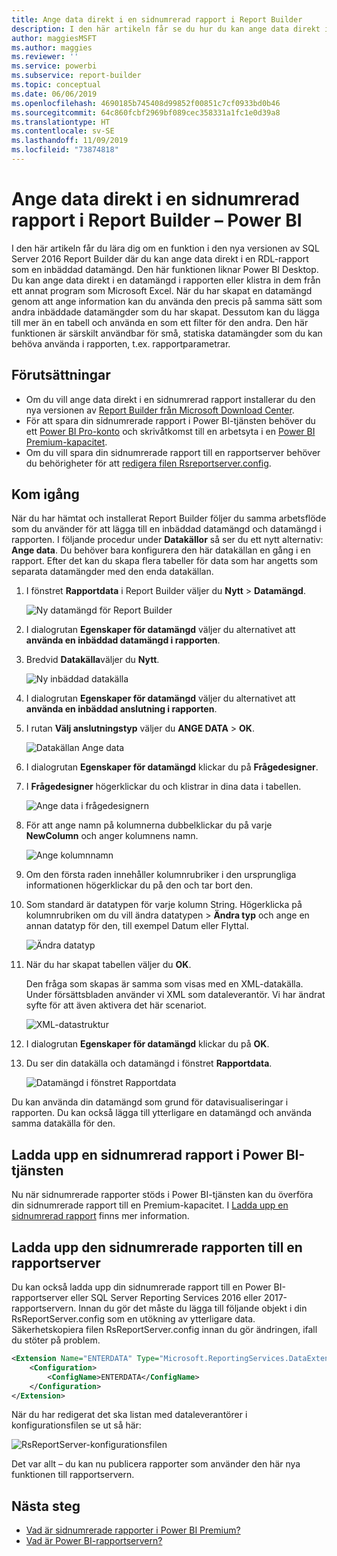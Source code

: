 ```yaml
---
title: Ange data direkt i en sidnumrerad rapport i Report Builder
description: I den här artikeln får se du hur du kan ange data direkt i en sidnumrerad rapport i Report Builder.
author: maggiesMSFT
ms.author: maggies
ms.reviewer: ''
ms.service: powerbi
ms.subservice: report-builder
ms.topic: conceptual
ms.date: 06/06/2019
ms.openlocfilehash: 4690185b745408d99852f00851c7cf0933bd0b46
ms.sourcegitcommit: 64c860fcbf2969bf089cec358331a1fc1e0d39a8
ms.translationtype: HT
ms.contentlocale: sv-SE
ms.lasthandoff: 11/09/2019
ms.locfileid: "73874818"
---
```

# <a name="enter-data-directly-in-a-paginated-report-in-report-builder---power-bi"></a>Ange data direkt i en sidnumrerad rapport i Report Builder – Power BI

I den här artikeln får du lära dig om en funktion i den nya versionen av SQL Server 2016 Report Builder där du kan ange data direkt i en RDL-rapport som en inbäddad datamängd.  Den här funktionen liknar Power BI Desktop. Du kan ange data direkt i en datamängd i rapporten eller klistra in dem från ett annat program som Microsoft Excel. När du har skapat en datamängd genom att ange information kan du använda den precis på samma sätt som andra inbäddade datamängder som du har skapat. Dessutom kan du lägga till mer än en tabell och använda en som ett filter för den andra. Den här funktionen är särskilt användbar för små, statiska datamängder som du kan behöva använda i rapporten, t.ex. rapportparametrar.
 
## <a name="prerequisites"></a>Förutsättningar

- Om du vill ange data direkt i en sidnumrerad rapport installerar du den nya versionen av [Report Builder från Microsoft Download Center](https://www.microsoft.com/download/details.aspx?id=53613). 
- För att spara din sidnumrerade rapport i Power BI-tjänsten behöver du ett [Power BI Pro-konto](service-self-service-signup-for-power-bi.md) och skrivåtkomst till en arbetsyta i en [Power BI Premium-kapacitet](service-premium-what-is.md).
- Om du vill spara din sidnumrerade rapport till en rapportserver behöver du behörigheter för att [redigera filen Rsreportserver.config](#upload-the-paginated-report-to-a-report-server).

## <a name="get-started"></a>Kom igång

När du har hämtat och installerat Report Builder följer du samma arbetsflöde som du använder för att lägga till en inbäddad datamängd och datamängd i rapporten. I följande procedur under **Datakällor** så ser du ett nytt alternativ: **Ange data**.  Du behöver bara konfigurera den här datakällan en gång i en rapport. Efter det kan du skapa flera tabeller för data som har angetts som separata datamängder med den enda datakällan.

1. I fönstret **Rapportdata** i Report Builder väljer du **Nytt** > **Datamängd**.

    ![Ny datamängd för Report Builder](media/paginated-reports-enter-data/paginated-new-dataset.png)

1. I dialogrutan **Egenskaper för datamängd** väljer du alternativet att **använda en inbäddad datamängd i rapporten**.

1. Bredvid **Datakälla**väljer du **Nytt**.

    ![Ny inbäddad datakälla](media/paginated-reports-enter-data/paginated-new-data-source.png)

1. I dialogrutan **Egenskaper för datamängd** väljer du alternativet att **använda en inbäddad anslutning i rapporten**.
2. I rutan **Välj anslutningstyp** väljer du **ANGE DATA** > **OK**.

    ![Datakällan Ange data](media/paginated-reports-enter-data/paginated-data-source-properties-enter-data.png)

1. I dialogrutan **Egenskaper för datamängd** klickar du på **Frågedesigner**.
2. I **Frågedesigner**  högerklickar du och klistrar in dina data i tabellen.

    ![Ange data i frågedesignern](media/paginated-reports-enter-data/paginated-enter-data.png)

1. För att ange namn på kolumnerna dubbelklickar du på varje **NewColumn** och anger kolumnens namn.

    ![Ange kolumnnamn](media/paginated-reports-enter-data/paginated-column-name.png)

1. Om den första raden innehåller kolumnrubriker i den ursprungliga informationen högerklickar du på den och tar bort den.
    
9. Som standard är datatypen för varje kolumn String. Högerklicka på kolumnrubriken om du vill ändra datatypen > **Ändra typ** och ange en annan datatyp för den, till exempel Datum eller Flyttal.

    ![Ändra datatyp](media/paginated-reports-enter-data/paginated-data-type.png)

1. När du har skapat tabellen väljer du **OK**.  

    Den fråga som skapas är samma som visas med en XML-datakälla. Under försättsbladen använder vi XML som dataleverantör.  Vi har ändrat syfte för att även aktivera det här scenariot.

    ![XML-datastruktur](media/paginated-reports-enter-data/paginated-xml-data.png)

12. I dialogrutan **Egenskaper för datamängd** klickar du på **OK**.

13. Du ser din datakälla och datamängd i fönstret **Rapportdata**.

    ![Datamängd i fönstret Rapportdata](media/paginated-reports-enter-data/paginated-report-data-pane.png)

Du kan använda din datamängd som grund för datavisualiseringar i rapporten. Du kan också lägga till ytterligare en datamängd och använda samma datakälla för den.

## <a name="upload-the-paginated-report-to-the-power-bi-service"></a>Ladda upp en sidnumrerad rapport i Power BI-tjänsten

Nu när sidnumrerade rapporter stöds i Power BI-tjänsten kan du överföra din sidnumrerade rapport till en Premium-kapacitet. I [Ladda upp en sidnumrerad rapport](paginated-reports-save-to-power-bi-service.md#upload-a-paginated-report) finns mer information.

## <a name="upload-the-paginated-report-to-a-report-server"></a>Ladda upp den sidnumrerade rapporten till en rapportserver

Du kan också ladda upp din sidnumrerade rapport till en Power BI-rapportserver eller SQL Server Reporting Services 2016 eller 2017-rapportservern. Innan du gör det måste du lägga till följande objekt i din RsReportServer.config som en utökning av ytterligare data. Säkerhetskopiera filen RsReportServer.config innan du gör ändringen, ifall du stöter på problem.

```xml
<Extension Name="ENTERDATA" Type="Microsoft.ReportingServices.DataExtensions.XmlDPConnection,Microsoft.ReportingServices.DataExtensions">
    <Configuration>
        <ConfigName>ENTERDATA</ConfigName>
    </Configuration>
</Extension>
```

När du har redigerat det ska listan med dataleverantörer i konfigurationsfilen se ut så här:

![RsReportServer-konfigurationsfilen](media/paginated-reports-enter-data/paginated-rsreportserver-config-file.png)

Det var allt – du kan nu publicera rapporter som använder den här nya funktionen till rapportservern.

## <a name="next-steps"></a>Nästa steg

- [Vad är sidnumrerade rapporter i Power BI Premium?](paginated-reports-report-builder-power-bi.md)
- [Vad är Power BI-rapportservern?](report-server/get-started.md)
